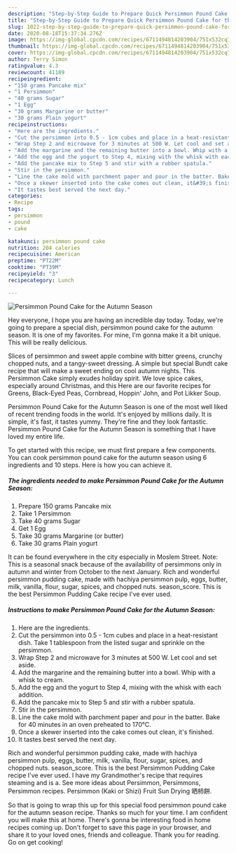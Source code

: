 ```yaml
---
description: "Step-by-Step Guide to Prepare Quick Persimmon Pound Cake for the Autumn Season"
title: "Step-by-Step Guide to Prepare Quick Persimmon Pound Cake for the Autumn Season"
slug: 1022-step-by-step-guide-to-prepare-quick-persimmon-pound-cake-for-the-autumn-season
date: 2020-08-18T15:37:34.276Z
image: https://img-global.cpcdn.com/recipes/6711494814203904/751x532cq70/persimmon-pound-cake-for-the-autumn-season-recipe-main-photo.jpg
thumbnail: https://img-global.cpcdn.com/recipes/6711494814203904/751x532cq70/persimmon-pound-cake-for-the-autumn-season-recipe-main-photo.jpg
cover: https://img-global.cpcdn.com/recipes/6711494814203904/751x532cq70/persimmon-pound-cake-for-the-autumn-season-recipe-main-photo.jpg
author: Terry Simon
ratingvalue: 4.3
reviewcount: 41189
recipeingredient:
- "150 grams Pancake mix"
- "1 Persimmon"
- "40 grams Sugar"
- "1 Egg"
- "30 grams Margarine or butter"
- "30 grams Plain yogurt"
recipeinstructions:
- "Here are the ingredients."
- "Cut the persimmon into 0.5 - 1cm cubes and place in a heat-resistant dish. Take 1 tablespoon from the listed sugar and sprinkle on the persimmon."
- "Wrap Step 2 and microwave for 3 minutes at 500 W. Let cool and set aside."
- "Add the margarine and the remaining butter into a bowl. Whip with a whisk to cream."
- "Add the egg and the yogurt to Step 4, mixing with the whisk with each addition."
- "Add the pancake mix to Step 5 and stir with a rubber spatula."
- "Stir in the persimmon."
- "Line the cake mold with parchment paper and pour in the batter. Bake for 40 minutes in an oven preheated to 170°C."
- "Once a skewer inserted into the cake comes out clean, it&#39;s finished."
- "It tastes best served the next day."
categories:
- Recipe
tags:
- persimmon
- pound
- cake

katakunci: persimmon pound cake 
nutrition: 204 calories
recipecuisine: American
preptime: "PT22M"
cooktime: "PT39M"
recipeyield: "3"
recipecategory: Lunch

---
```



![Persimmon Pound Cake for the Autumn Season](https://img-global.cpcdn.com/recipes/6711494814203904/751x532cq70/persimmon-pound-cake-for-the-autumn-season-recipe-main-photo.jpg)

Hey everyone, I hope you are having an incredible day today. Today, we're going to prepare a special dish, persimmon pound cake for the autumn season. It is one of my favorites. For mine, I'm gonna make it a bit unique. This will be really delicious.

Slices of persimmon and sweet apple combine with bitter greens, crunchy chopped nuts, and a tangy-sweet dressing. A simple but special Bundt cake recipe that will make a sweet ending on cool autumn nights. This Persimmon Cake simply exudes holiday spirit. We love spice cakes, especially around Christmas, and this Here are our favorite recipes for Greens, Black-Eyed Peas, Cornbread, Hoppin&#39; John, and Pot Likker Soup.

Persimmon Pound Cake for the Autumn Season is one of the most well liked of recent trending foods in the world. It's enjoyed by millions daily. It is simple, it's fast, it tastes yummy. They're fine and they look fantastic. Persimmon Pound Cake for the Autumn Season is something that I have loved my entire life.


To get started with this recipe, we must first prepare a few components. You can cook persimmon pound cake for the autumn season using 6 ingredients and 10 steps. Here is how you can achieve it.

<!--inarticleads1-->

##### The ingredients needed to make Persimmon Pound Cake for the Autumn Season:

1. Prepare 150 grams Pancake mix
1. Take 1 Persimmon
1. Take 40 grams Sugar
1. Get 1 Egg
1. Take 30 grams Margarine (or butter)
1. Take 30 grams Plain yogurt


It can be found everywhere in the city especially in Moslem Street. Note: This is a seasonal snack because of the availability of persimmons only in autumn and winter from October to the next January. Rich and wonderful persimmon pudding cake, made with hachiya persimmon pulp, eggs, butter, milk, vanilla, flour, sugar, spices, and chopped nuts. season_score. This is the best Persimmon Pudding Cake recipe I&#39;ve ever used. 

<!--inarticleads2-->

##### Instructions to make Persimmon Pound Cake for the Autumn Season:

1. Here are the ingredients.
1. Cut the persimmon into 0.5 - 1cm cubes and place in a heat-resistant dish. Take 1 tablespoon from the listed sugar and sprinkle on the persimmon.
1. Wrap Step 2 and microwave for 3 minutes at 500 W. Let cool and set aside.
1. Add the margarine and the remaining butter into a bowl. Whip with a whisk to cream.
1. Add the egg and the yogurt to Step 4, mixing with the whisk with each addition.
1. Add the pancake mix to Step 5 and stir with a rubber spatula.
1. Stir in the persimmon.
1. Line the cake mold with parchment paper and pour in the batter. Bake for 40 minutes in an oven preheated to 170°C.
1. Once a skewer inserted into the cake comes out clean, it&#39;s finished.
1. It tastes best served the next day.


Rich and wonderful persimmon pudding cake, made with hachiya persimmon pulp, eggs, butter, milk, vanilla, flour, sugar, spices, and chopped nuts. season_score. This is the best Persimmon Pudding Cake recipe I&#39;ve ever used. I have my Grandmother&#39;s recipe that requires steaming and is a. See more ideas about Persimmon, Persimmons, Persimmon recipes. Persimmon (Kaki or Shizi) Fruit Sun Drying 晒柿餅. 

So that is going to wrap this up for this special food persimmon pound cake for the autumn season recipe. Thanks so much for your time. I am confident you will make this at home. There's gonna be interesting food in home recipes coming up. Don't forget to save this page in your browser, and share it to your loved ones, friends and colleague. Thank you for reading. Go on get cooking!
